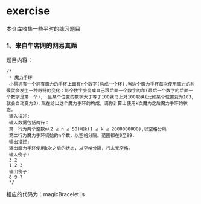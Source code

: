 # exercise

本仓库收集一些平时的练习题目

### 1、来自牛客网的网易真题

题目内容：

```
/*
 * 魔力手环
 小易拥有一个拥有魔力的手环上面有n个数字(构成一个环),当这个魔力手环每次使用魔力的时候就会发生一种奇特的变化：每个数字会变成自己跟后面一个数字的和(最后一个数字的后面一个数字是第一个),一旦某个位置的数字大于等于100就马上对100取模(比如某个位置变为103,就会自动变为3).现在给出这个魔力手环的构成，请你计算出使用k次魔力之后魔力手环的状态。
 输入描述:
 输入数据包括两行：
 第一行为两个整数n(2 ≤ n ≤ 50)和k(1 ≤ k ≤ 2000000000),以空格分隔
 第二行为魔力手环初始的n个数，以空格分隔。范围都在0至99.
 输出描述:
 输出魔力手环使用k次之后的状态，以空格分隔，行末无空格。
 输入例子:
 3 2
 1 2 3
 输出例子:
 8 9 7
 */
```

相应的代码为：magicBracelet.js